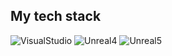 <h2> My tech stack </h2>

![VisualStudio](https://img.shields.io/static/v1?label=VisualStudio&color=blue)
![Unreal4](https://img.shields.io/static/v1?label=VisualStudio&color=blue)
![Unreal5](https://img.shields.io/static/v1?label=VisualStudio&color=green)
